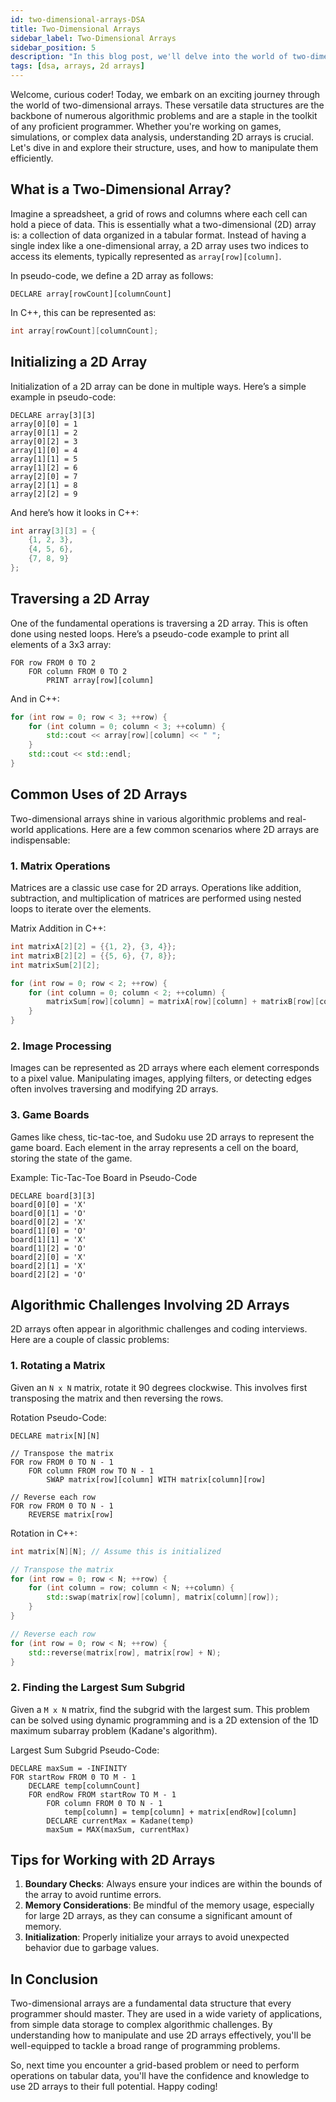 ```yaml
---
id: two-dimensional-arrays-DSA
title: Two-Dimensional Arrays
sidebar_label: Two-Dimensional Arrays
sidebar_position: 5
description: "In this blog post, we'll delve into the world of two-dimensional arrays, a vital data structure in programming. You'll learn what 2D arrays are, how to initialize and traverse them, and their common uses in real-world applications like matrix operations, image processing, and game boards. We'll also tackle classic algorithmic challenges involving 2D arrays, such as rotating a matrix and finding the largest sum subgrid. By the end, you'll have a solid understanding of how to effectively use 2D arrays to solve complex problems in your programming projects."
tags: [dsa, arrays, 2d arrays]
---
```


Welcome, curious coder! Today, we embark on an exciting journey through the world of two-dimensional arrays. These versatile data structures are the backbone of numerous algorithmic problems and are a staple in the toolkit of any proficient programmer. Whether you're working on games, simulations, or complex data analysis, understanding 2D arrays is crucial. Let's dive in and explore their structure, uses, and how to manipulate them efficiently.

## What is a Two-Dimensional Array?

Imagine a spreadsheet, a grid of rows and columns where each cell can hold a piece of data. This is essentially what a two-dimensional (2D) array is: a collection of data organized in a tabular format. Instead of having a single index like a one-dimensional array, a 2D array uses two indices to access its elements, typically represented as `array[row][column]`.

In pseudo-code, we define a 2D array as follows:

```
DECLARE array[rowCount][columnCount]
```

In C++, this can be represented as:

```cpp
int array[rowCount][columnCount];
```

## Initializing a 2D Array

Initialization of a 2D array can be done in multiple ways. Here’s a simple example in pseudo-code:

```
DECLARE array[3][3]
array[0][0] = 1
array[0][1] = 2
array[0][2] = 3
array[1][0] = 4
array[1][1] = 5
array[1][2] = 6
array[2][0] = 7
array[2][1] = 8
array[2][2] = 9
```

And here’s how it looks in C++:

```cpp
int array[3][3] = {
    {1, 2, 3},
    {4, 5, 6},
    {7, 8, 9}
};
```

## Traversing a 2D Array

One of the fundamental operations is traversing a 2D array. This is often done using nested loops. Here’s a pseudo-code example to print all elements of a 3x3 array:

```
FOR row FROM 0 TO 2
    FOR column FROM 0 TO 2
        PRINT array[row][column]
```

And in C++:

```cpp
for (int row = 0; row < 3; ++row) {
    for (int column = 0; column < 3; ++column) {
        std::cout << array[row][column] << " ";
    }
    std::cout << std::endl;
}
```

## Common Uses of 2D Arrays

Two-dimensional arrays shine in various algorithmic problems and real-world applications. Here are a few common scenarios where 2D arrays are indispensable:

### 1. Matrix Operations

Matrices are a classic use case for 2D arrays. Operations like addition, subtraction, and multiplication of matrices are performed using nested loops to iterate over the elements.

Matrix Addition in C++:

```cpp
int matrixA[2][2] = {{1, 2}, {3, 4}};
int matrixB[2][2] = {{5, 6}, {7, 8}};
int matrixSum[2][2];

for (int row = 0; row < 2; ++row) {
    for (int column = 0; column < 2; ++column) {
        matrixSum[row][column] = matrixA[row][column] + matrixB[row][column];
    }
}
```

### 2. Image Processing

Images can be represented as 2D arrays where each element corresponds to a pixel value. Manipulating images, applying filters, or detecting edges often involves traversing and modifying 2D arrays.

### 3. Game Boards

Games like chess, tic-tac-toe, and Sudoku use 2D arrays to represent the game board. Each element in the array represents a cell on the board, storing the state of the game.

Example: Tic-Tac-Toe Board in Pseudo-Code

```
DECLARE board[3][3]
board[0][0] = 'X'
board[0][1] = 'O'
board[0][2] = 'X'
board[1][0] = 'O'
board[1][1] = 'X'
board[1][2] = 'O'
board[2][0] = 'X'
board[2][1] = 'X'
board[2][2] = 'O'
```

## Algorithmic Challenges Involving 2D Arrays

2D arrays often appear in algorithmic challenges and coding interviews. Here are a couple of classic problems:

### 1. Rotating a Matrix

Given an `N x N` matrix, rotate it 90 degrees clockwise. This involves first transposing the matrix and then reversing the rows.

Rotation Pseudo-Code:

```
DECLARE matrix[N][N]

// Transpose the matrix
FOR row FROM 0 TO N - 1
    FOR column FROM row TO N - 1
        SWAP matrix[row][column] WITH matrix[column][row]

// Reverse each row
FOR row FROM 0 TO N - 1
    REVERSE matrix[row]
```

Rotation in C++:

```cpp
int matrix[N][N]; // Assume this is initialized

// Transpose the matrix
for (int row = 0; row < N; ++row) {
    for (int column = row; column < N; ++column) {
        std::swap(matrix[row][column], matrix[column][row]);
    }
}

// Reverse each row
for (int row = 0; row < N; ++row) {
    std::reverse(matrix[row], matrix[row] + N);
}
```

### 2. Finding the Largest Sum Subgrid

Given a `M x N` matrix, find the subgrid with the largest sum. This problem can be solved using dynamic programming and is a 2D extension of the 1D maximum subarray problem (Kadane's algorithm).

Largest Sum Subgrid Pseudo-Code:

```
DECLARE maxSum = -INFINITY
FOR startRow FROM 0 TO M - 1
    DECLARE temp[columnCount]
    FOR endRow FROM startRow TO M - 1
        FOR column FROM 0 TO N - 1
            temp[column] = temp[column] + matrix[endRow][column]
        DECLARE currentMax = Kadane(temp)
        maxSum = MAX(maxSum, currentMax)
```

## Tips for Working with 2D Arrays

1. **Boundary Checks**: Always ensure your indices are within the bounds of the array to avoid runtime errors.
2. **Memory Considerations**: Be mindful of the memory usage, especially for large 2D arrays, as they can consume a significant amount of memory.
3. **Initialization**: Properly initialize your arrays to avoid unexpected behavior due to garbage values.

## In Conclusion

Two-dimensional arrays are a fundamental data structure that every programmer should master. They are used in a wide variety of applications, from simple data storage to complex algorithmic challenges. By understanding how to manipulate and use 2D arrays effectively, you'll be well-equipped to tackle a broad range of programming problems. <br />

So, next time you encounter a grid-based problem or need to perform operations on tabular data, you'll have the confidence and knowledge to use 2D arrays to their full potential. Happy coding!
